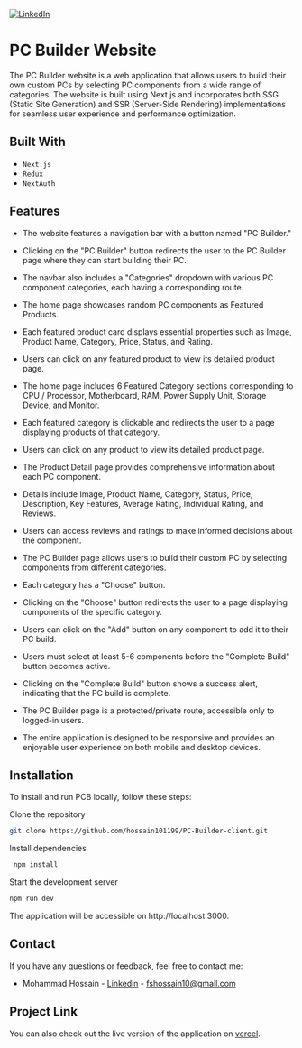 [![LinkedIn][linkedin-shield]][linkedin-url]

# PC Builder Website

The PC Builder website is a web application that allows users to build their own custom PCs by selecting PC components from a wide range of categories. The website is built using Next.js and incorporates both SSG (Static Site Generation) and SSR (Server-Side Rendering) implementations for seamless user experience and performance optimization.

## Built With

- `Next.js`
- `Redux`
- `NextAuth`

## Features

- The website features a navigation bar with a button named "PC Builder."
- Clicking on the "PC Builder" button redirects the user to the PC Builder page where they can start building their PC.
- The navbar also includes a "Categories" dropdown with various PC component categories, each having a corresponding route.
- The home page showcases random PC components as Featured Products.
- Each featured product card displays essential properties such as Image, Product Name, Category, Price, Status, and Rating.
- Users can click on any featured product to view its detailed product page.
- The home page includes 6 Featured Category sections corresponding to CPU / Processor, Motherboard, RAM, Power Supply Unit, Storage Device, and Monitor.
- Each featured category is clickable and redirects the user to a page displaying products of that category.
- Users can click on any product to view its detailed product page.
- The Product Detail page provides comprehensive information about each PC component.
- Details include Image, Product Name, Category, Status, Price, Description, Key Features, Average Rating, Individual Rating, and Reviews.
- Users can access reviews and ratings to make informed decisions about the component.
- The PC Builder page allows users to build their custom PC by selecting components from different categories.

- Each category has a "Choose" button.
- Clicking on the "Choose" button redirects the user to a page displaying components of the specific category.

- Users can click on the "Add" button on any component to add it to their PC build.

- Users must select at least 5-6 components before the "Complete Build" button becomes active.
- Clicking on the "Complete Build" button shows a success alert, indicating that the PC build is complete.

- The PC Builder page is a protected/private route, accessible only to logged-in users.

- The entire application is designed to be responsive and provides an enjoyable user experience on both mobile and desktop devices.

## Installation

To install and run PCB locally, follow these steps:

Clone the repository

```sh
git clone https://github.com/hossain101199/PC-Builder-client.git
```

Install dependencies

```sh
 npm install
```

Start the development server

```sh
npm run dev
```

The application will be accessible on http://localhost:3000.

## Contact

If you have any questions or feedback, feel free to contact me:

- Mohammad Hossain - [Linkedin](https://www.linkedin.com/in/hossain1011/) - fshossain10@gmail.com

## Project Link

You can also check out the live version of the application on [vercel](https://pc-builder-client-three.vercel.app/).

[linkedin-shield]: https://img.shields.io/badge/-LinkedIn-black.svg?style=for-the-badge&logo=linkedin&colorB=555
[linkedin-url]: https://www.linkedin.com/in/hossain1011/
